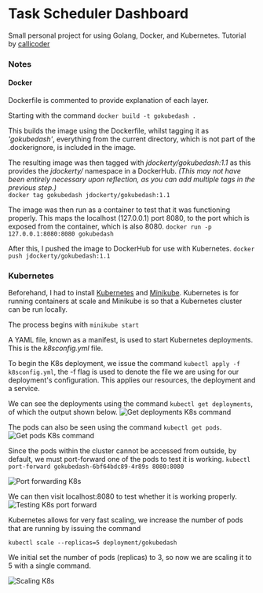 # Task Scheduler Dashboard

Small personal project for using Golang, Docker, and Kubernetes. Tutorial by [callicoder](https://www.callicoder.com/deploy-containerized-go-app-kubernetes/)

### Notes

#### Docker

Dockerfile is commented to provide explanation of each layer.

Starting with the command `docker build -t gokubedash .`  

This builds the image using the Dockerfile, whilst tagging it as _'gokubedash'_, everything from the current directory, which is not part of the .dockerignore, is included in the image. 


The resulting image was then tagged with _jdockerty/gokubedash:1.1_ as this provides the _jdockerty/_ namespace in a DockerHub. _(This may not have been entirely necessary upon reflection, as you can add multiple tags in the previous step.)_   
`docker tag gokubedash jdockerty/gokubedash:1.1`  


The image was then run as a container to test that it was functioning properly. This maps the localhost (127.0.0.1) port 8080, to the port which is exposed from the container, which is also 8080. `docker run -p 127.0.0.1:8080:8080 gokubedash`

After this, I pushed the image to DockerHub for use with Kubernetes. `docker push jdockerty/gokubedash:1.1`

### Kubernetes
Beforehand, I had to install [Kubernetes](https://kubernetes.io/docs/tasks/tools/install-kubectl/) and [Minikube](https://kubernetes.io/docs/tasks/tools/install-minikube/). Kubernetes is for running containers at scale and Minikube is so that a Kubernetes cluster can be run locally.

The process begins with `minikube start`

A YAML file, known as a manifest, is used to start Kubernetes deployments. This is the _k8sconfig.yml_ file.

To begin the K8s deployment, we issue the command `kubectl apply -f k8sconfig.yml`, the -f flag is used to denote the file we are using for our deployment's configuration. This applies our resources, the deployment and a service.

We can see the deployments using the command `kubectl get deployments`, of which the output shown below.
![Get deployments K8s command](https://github.com/jdockerty/taskschedulerdashboard/blob/master/k8simages/get%20deployments.png)

The pods can also be seen using the command `kubectl get pods`.
![Get pods K8s command](https://github.com/jdockerty/taskschedulerdashboard/blob/master/k8simages/get%20pods.png)

Since the pods within the cluster cannot be accessed from outside, by default, we must port-forward one of the pods to test it is working. `kubectl port-forward gokubedash-6bf64bdc89-4r89s 8080:8080`

![Port forwarding K8s](https://github.com/jdockerty/taskschedulerdashboard/blob/master/k8simages/port%20forward.png)

We can then visit localhost:8080 to test whether it is working properly.
![Testing K8s port forward](https://github.com/jdockerty/taskschedulerdashboard/blob/master/k8simages/port%20forward%20testing.png)

Kubernetes allows for very fast scaling, we increase the number of pods that are running by issuing the command 

`kubectl scale --replicas=5 deployment/gokubedash` 

We initial set the number of pods (replicas) to 3, so now we are scaling it to 5 with a single command.

![Scaling K8s](https://github.com/jdockerty/taskschedulerdashboard/blob/master/k8simages/scaling%20k8.png)
